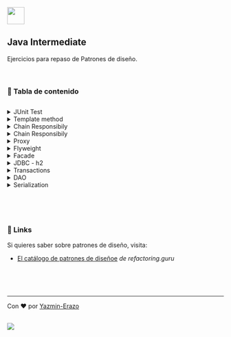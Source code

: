<img src="https://cdn.jsdelivr.net/gh/devicons/devicon/icons/java/java-plain.svg" width="40" height="40" />

## Java Intermediate

Ejercicios para repaso de Patrones de diseño.
<br>
<br>
<br>

### 📝 Tabla de contenido
##

<details>

  <summary>JUnit Test</summary>
 
  <br>
  
  - [Ejercicio 01](https://github.com/yazmin-erazo/Java-Intermediate/tree/main/src/Exercise_01_JunitTest)
  - [Ejercicio 02](https://github.com/yazmin-erazo/Java-Intermediate/tree/main/src/Exercise_02_JunitTest)
  - [Ejercicio 03](https://github.com/yazmin-erazo/Java-Intermediate/tree/main/src/Exercise_03_JunitTest)
  - [Ejercicio 04](https://github.com/yazmin-erazo/Java-Intermediate/tree/main/src/Exercise_04_JunitTest)
  
</details>

<details>
  <summary>Template method</summary>
  <br>
  
  - [Ejercicio 01](https://github.com/yazmin-erazo/Java-Intermediate/tree/main/src/Exercise_05_Method)
  - [Ejercicio 02](https://github.com/yazmin-erazo/Java-Intermediate/tree/main/src/Exercise_06_Method)
  
</details>

<details>
  <summary>Chain Responsibily</summary>
  <br>
  
  - [Ejercicio 01](https://github.com/yazmin-erazo/Java-Intermediate/tree/main/src/Exercise_05_Method)
  - [Ejercicio 02](https://github.com/yazmin-erazo/Java-Intermediate/tree/main/src/Exercise_06_Method)
  
</details>

<details>
  <summary>Chain Responsibily</summary>
  <br>
  
  - [Ejercicio 01](https://github.com/yazmin-erazo/Java-Intermediate/tree/main/src/Exercise_07_ChainResponsibility)
  - [Ejercicio 02](https://github.com/yazmin-erazo/Java-Intermediate/tree/main/src/Exercise_08_ChainResponsibility)
  
</details>

<details>
  <summary>Proxy</summary>
  <br>
  
  - [Ejercicio 01](https://github.com/yazmin-erazo/Java-Intermediate/tree/main/src/Exercise_09_Proxy)
  - [Ejercicio 02](https://github.com/yazmin-erazo/Java-Intermediate/tree/main/src/Exercise_10_Proxy)
  
</details>

<details>
  <summary>Flyweight</summary>
  <br>
  
  - [Ejercicio 01](https://github.com/yazmin-erazo/Java-Intermediate/tree/main/src/Exercise_11_flyweight)
  - [Ejercicio 02](https://github.com/yazmin-erazo/Java-Intermediate/tree/main/src/Exercise_12_flyweight)
  - [Ejercicio 03](https://github.com/yazmin-erazo/Java-Intermediate/tree/main/src/Exercise_15_Flyweight)
  - [Ejercicio 04](https://github.com/yazmin-erazo/Java-Intermediate/tree/main/src/Exercise_16_Review)
  
</details>

<details>
  <summary>Facade</summary>
  <br>
  
  - [Ejercicio 01](https://github.com/yazmin-erazo/Java-Intermediate/tree/main/src/Exercise_13_Facade)
  - [Ejercicio 02](https://github.com/yazmin-erazo/Java-Intermediate/tree/main/src/Exercise_14_Facade)
  
</details>

<details>
  <summary>JDBC - h2</summary>
  <br>
  
  - [Ejercicio 01](https://github.com/yazmin-erazo/Java-Intermediate/blob/main/src/Exercise_18_JDBC/main/Main.java)
  - [Ejercicio 02](https://github.com/yazmin-erazo/Java-Intermediate/tree/main/src/Exercise_19_JdbcH2/main)
  
</details>

<details>
  <summary>Transactions</summary>
  <br>
  
  - [Ejercicio 01](https://github.com/yazmin-erazo/Java-Intermediate/tree/main/src/Exercise_20_Transactions/main)
  - [Ejercicio 02](https://github.com/yazmin-erazo/Java-Intermediate/tree/main/src/Exercise_19_JdbcH2/main)
  
</details>

<details>
  <summary>DAO</summary>
  <br>
  
  - [Ejercicio 01](https://github.com/yazmin-erazo/Java-Intermediate/tree/main/src/Exercise_21_PatronDAOGenerics/main)
  
</details>

<details>
  <summary>Serialization</summary>
  <br>
  
  - [Ejercicio 01](https://github.com/yazmin-erazo/Java-Intermediate/tree/main/src/Exercise_22_SerializationPG)
  
</details>


##

<br/>
<br/>

### 🔗 Links

Si quieres saber sobre patrones de diseño, visita:
- [El catálogo de patrones de diseñoe](https://refactoring.guru/es/design-patterns/catalog)
<em> de refactoring.guru</em>


<br/>
<br/>
<br/>

---
Con ❤️ por [Yazmin-Erazo](https://github.com/yazmin-erazo)

<br/>
<a href="https://www.linkedin.com/in/yazmin-erazo/" rel="nofollow">
    <img src="https://camo.githubusercontent.com/a493f6833f99fb3c85788d6d9305e6b7a42b838e5ee5d138fd9a8214a7e77472/68747470733a2f2f696d672e736869656c64732e696f2f62616467652f6c696e6b6564696e2d2532333030373742352e7376673f267374796c653d666f722d7468652d6261646765266c6f676f3d6c696e6b6564696e266c6f676f436f6c6f723d7768697465" data-canonical-src="https://img.shields.io/badge/linkedin-%230077B5.svg?&amp;style=for-the-badge&amp;logo=linkedin&amp;logoColor=white" style="max-width: 100%;">
 </a>
